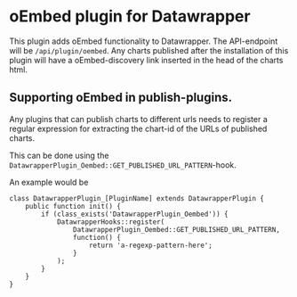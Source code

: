 # oEmbed plugin for Datawrapper

This plugin adds oEmbed functionality to Datawrapper. The API-endpoint will be `/api/plugin/oembed`. Any charts published after the installation of this plugin will have a oEmbed-discovery link inserted in the head of the charts html.

## Supporting oEmbed in publish-plugins.

Any plugins that can publish charts to different urls needs to register a regular expression for extracting the chart-id of the URLs of published charts.

This can be done using the `DatawrapperPlugin_Oembed::GET_PUBLISHED_URL_PATTERN`-hook.

An example would be

	class DatawrapperPlugin_[PluginName] extends DatawrapperPlugin {
	    public function init() {
	        if (class_exists('DatawrapperPlugin_Oembed')) {
	            DatawrapperHooks::register(
	                DatawrapperPlugin_Oembed::GET_PUBLISHED_URL_PATTERN,
	                function() {
	                    return 'a-regexp-pattern-here';
	                }
	            );
	        }
	    }
	}

